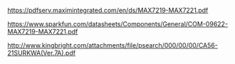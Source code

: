 https://pdfserv.maximintegrated.com/en/ds/MAX7219-MAX7221.pdf

https://www.sparkfun.com/datasheets/Components/General/COM-09622-MAX7219-MAX7221.pdf

http://www.kingbright.com/attachments/file/psearch/000/00/00/CA56-21SURKWA(Ver.7A).pdf

